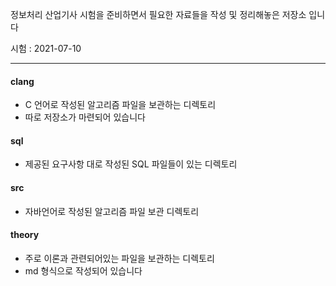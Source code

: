 정보처리 산업기사 시험을 준비하면서 필요한 자료들을 작성 및 정리해놓은 저장소 입니다

시험 : 2021-07-10

- - -

#### clang
- C 언어로 작성된 알고리즘 파일을 보관하는 디렉토리
- 따로 저장소가 마련되어 있습니다
  
#### sql
- 제공된 요구사항 대로 작성된 SQL 파일들이 있는 디렉토리

#### src
- 자바언어로 작성된 알고리즘 파일 보관 디렉토리

#### theory
- 주로 이론과 관련되어있는 파일을 보관하는 디렉토리
- md 형식으로 작성되어 있습니다